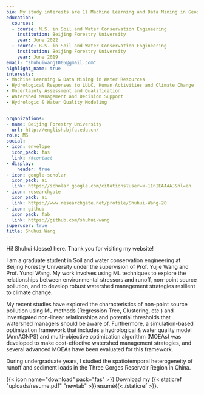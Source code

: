 ```yaml
---
bio: My study interests are 1) Machine Learning and Data Mining in Geosciences & remote sensing (e.g., simulation-based optimization framework, fuzzy programming, surrogate modeling); 2) Development of robust watershed management strategies and decision support; 3）Hydrological responses to LULC, human activities and climate change; 4) Hydrological/ waters quality (HWQ) models
education:
  courses:
  - course: M.S. in Soil and Water Conservation Engineering
    institution: Beijing Forestry University
    year: June 2022
  - course: B.S. in Soil and Water Conservation Engineering
    institution: Beijing Forestry University
    year: June 2019
email: "shuhuiwang1005@gmail.com"
highlight_name: true
interests:
- Machine Learning & Data Mining in Water Resources
- Hydrological Responses to LULC, Human Activities and Climate Change 
- Uncertainty Assessment and Qualification 
- Watershed Management and Decision Support
- Hydrologic & Water Quality Modeling


organizations:
- name: Beijing Forestry University
  url: http://english.bjfu.edu.cn/
role: MS
social:
- icon: envelope
  icon_pack: fas
  link: /#contact
- display:
    header: true
- icon: google-scholar
  icon_pack: ai
  link: https://scholar.google.com/citations?user=k-1InIEAAAAJ&hl=en
- icon: researchgate
  icon_pack: ai
  link: https://www.researchgate.net/profile/Shuhui-Wang-20
- icon: github
  icon_pack: fab
  link: https://github.com/shuhui-wang
superuser: true
title: Shuhui Wang
---
```


Hi! Shuhui (Jesse) here. Thank you for visiting my website!

I am a graduate student in Soil and water conservation engineering at Beijing Forestry University under the supervision of Prof. Yujie Wang and Prof. Yunqi Wang. My work involves using ML techniques to explore the relationships between environmental stressors and runoff, non-point source pollution, and to develop robust watershed management strategies resilient to climate change. 

My recent studies have explored the characteristics of non-point source pollution using ML methods (Regression Tree, Clustering, etc.) and investigated non-linear relationships and potential thresholds that watershed managers should be aware of. Furthermore, a simulation-based optimization framework that includes a hydrological & water quality model (AnnAGNPS) and multi-objective optimization algorithm (MOEAs) was developed to make cost-effective watershed management strategies, and several advanced MOEAs have been evaluated for this framework.

During undergraduate years, I studied the spatiotemporal heterogeneity of runoff and sediment loads in the Three Gorges Reservoir Region in China.






{{< icon name="download" pack="fas" >}} Download my {{< staticref "uploads/resume.pdf" "newtab" >}}resumé{{< /staticref >}}.
